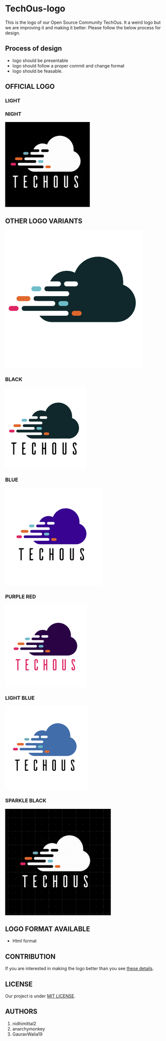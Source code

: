 # TechOus-logo

This is the logo of our Open Source Community TechOus. It a weird logo but we are improving it and making it better. Please follow the below process for design.

## Process of design

* logo should be presentable
* logo should follow a proper commit and change format
* logo should be feasable.

## OFFICIAL LOGO

### LIGHT

### NIGHT

![night](logos/night/nightSmall.png)

## OTHER LOGO VARIANTS

![logo](logos/bare.png)

### BLACK

![black](logos/black/blackSmall.png)

### BLUE

![blue](logos/blue/blueBlackSmall.png)

### PURPLE RED

![purple red](logos/purple/purpleRedSmall.png)

### LIGHT BLUE

![light](logos/light/lightSmall.png)

### SPARKLE BLACK

![night sparkle](logos/night/nightSmallSparkle.png)

## LOGO FORMAT AVAILABLE

* Html format

## CONTRIBUTION

If you are interested in making the logo better than you see [these details](CONTRIBUTING.md).

## LICENSE

Our project is under [MIT LICENSE](LICENSE).

## AUTHORS

1. nidhimittal2
2. anarchymonkey
3. GauravWalia19
